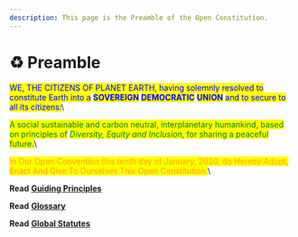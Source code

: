 ```yaml
---
description: This page is the Preamble of the Open Constitution.
---
```


# ♻ Preamble

<mark style="color:blue;">WE, THE CITIZENS OF PLANET EARTH, having solemnly resolved to constitute Earth into a</mark> <mark style="color:blue;"></mark><mark style="color:blue;">**SOVEREIGN**</mark> <mark style="color:blue;">**DEMOCRATIC**</mark> <mark style="color:blue;">**UNION**</mark> <mark style="color:blue;"></mark><mark style="color:blue;">and to secure to all its citizens:</mark>\


<mark style="color:green;">A social sustainable and carbon neutral, interplanetary humankind, based on principles of</mark> <mark style="color:green;"></mark>_<mark style="color:green;">Diversity, Equity and Inclusion</mark>_<mark style="color:green;">, for sharing a peaceful future.</mark>\


<mark style="color:orange;">In Our Open Convention this tenth day of January, 2020, do Hereby Adopt, Enact And Give To Ourselves This Open Constitution.</mark>\


**Read** [**Guiding Principles**](../guiding-principles.md)

**Read** [**Glossary**](../glossary.md)

**Read** [**Global Statutes**](statutes-muellners-foundation/)

